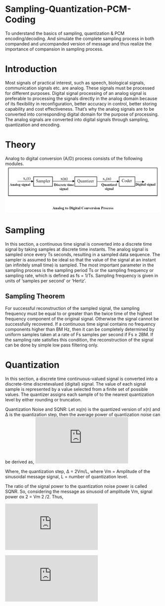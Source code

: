 # Sampling-Quantization-PCM-Coding
To understand the basics of sampling, quantization &amp; PCM encoding/decoding. And simulate the complete sampling process in both companded and uncompanded version of message and thus realize the importance of compansion in sampling process.


# Introduction
Most signals of practical interest, such as speech, biological signals, communication signals etc.
are analog. These signals must be processed for different purposes. Digital signal processing of an
analog signal is preferable to processing the signals directly in the analog domain because of its
flexibility in reconfiguration, better accuracy in control, better storing capability and cost
effectiveness. That’s why the analog signals are to be converted into corresponding digital domain
for the purpose of processing. The analog signals are converted into digital signals through
sampling, quantization and encoding.


# Theory
Analog to digital conversion (A/D) process consists of the following modules.
![](https://github.com/Nahid-Ahsan/Sampling-Quantization-PCM-Coding/blob/master/Block_Diagram.PNG)

# Sampling
In this section, a continuous time signal is converted into a discrete time signal by taking samples
at discrete time instants. The analog signal is sampled once every Ts seconds, resulting in a sampled
data sequence. The sampler is assumed to be ideal so that the value of the signal at an instant (an
infinitely small time) is sampled. The most important parameter in the sampling process is the
sampling period Ts or the sampling frequency or sampling rate, which is defined as fs = 1/Ts.
Sampling frequency is given in units of ‘samples per second’ or ‘Hertz’.

## Sampling Theorem
For successful reconstruction of the sampled signal, the sampling frequency must be equal to or
greater than the twice time of the highest frequency component of the original signal. Otherwise
the signal cannot be successfully recovered. If a continuous time signal contains no frequency
components higher than BM Hz, then it can be completely determined by uniform samples taken
at a rate of Fs samples per second if Fs ≥ 2BM. If the sampling rate satisfies this condition, the
reconstruction of the signal can be done by simple low pass filtering only.

# Quantization
In this section, a discrete time continuous-valued signal is converted into a discrete-time discretevalued
(digital) signal. The value of each signal sample is represented by a value selected from a
finite set of possible values. The quantizer assigns each sample of to the nearest quantization level
by either rounding or truncation.


Quantization Noise and SQNR:
Let xq(n) is the quantized version of x(n) and Δ is the quantization step, then the average power
of quantization noise can be derived as,
![](https://latex.codecogs.com/gif.latex?%5CLARGE%20%5Csigma%20_%7Bnq%7D%5E%7B2%7D%3D%20E%5Bx_%7Bq%7D%28n%29%20-%20x%28n%29%5D%20%3D%20%5Cfrac%7B%5CDelta%5E%7B2%7D%7D%7B12%7D%20%3D%20%5Cfrac%7BV_%7Bm%7D%5E%7B2%7D%7D%7B3L%5E%7B2%7D%7D)

Where, the quantization step, Δ = 2Vm/L, where Vm = Amplitude of the sinusoidal message
signal, L = number of quantization level.


The ratio of the signal power to the quantization noise power is called SQNR. So, considering
the message as sinusoid of amplitude Vm, signal power σx
2 = Vm 2 /2. Thus,

![](https://latex.codecogs.com/gif.latex?%5CLARGE%20SQNR%20%3D%20%5Cfrac%7B%5Csigma%20_%7Bx%7D%5E%7B2%7D%7D%7B%5Csigma%20_%7Bnq%7D%5E%7B2%7D%7D%20%3D%20%5Cfrac%7BV_%7Bm%7D%5E%7B2%7D/2%7D%7BV_%7Bm%7D%5E%7B2%7D/3L%5E%7B2%7D%7D%20%3D%20%5Cfrac%7B3L%5E%7B2%7D%7D%7B2%7D)

![](https://latex.codecogs.com/gif.latex?%5CLARGE%20SQNR%28dB%29%20%3D%2010log_%7B10%7D%5Cfrac%7B3L%5E%7B2%7D%7D%7B2%7D%20%3D%201.7609%20&plus;%2020log_%7B10%7DL)
